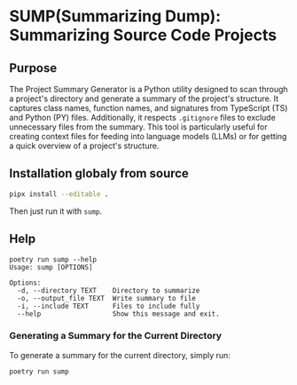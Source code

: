# SUMP(Summarizing Dump): Summarizing Source Code Projects

## Purpose

The Project Summary Generator is a Python utility designed to scan through a project's directory and generate a summary of the project's structure. It captures class names, function names, and signatures from TypeScript (TS) and Python (PY) files. Additionally, it respects `.gitignore` files to exclude unnecessary files from the summary. This tool is particularly useful for creating context files for feeding into language models (LLMs) or for getting a quick overview of a project's structure.


## Installation globaly from source

```sh
pipx install --editable .
```

Then just run it with `sump`.

## Help

```
poetry run sump --help
Usage: sump [OPTIONS]

Options:
  -d, --directory TEXT    Directory to summarize
  -o, --output_file TEXT  Write summary to file
  -i, --include TEXT      Files to include fully
  --help                  Show this message and exit.
```

### Generating a Summary for the Current Directory

To generate a summary for the current directory, simply run:

```sh
poetry run sump
```
